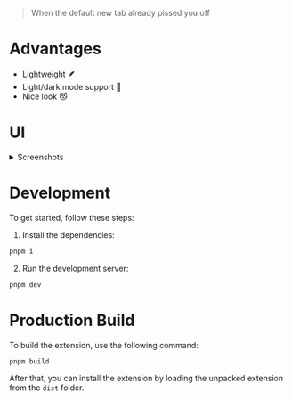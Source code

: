 > When the default new tab already pissed you off

# Advantages

- Lightweight 🪶
- Light/dark mode support 💅
- Nice look 😻

# UI
<details>
  <summary>Screenshots</summary>

  #### Light mode
  ![Light mode](https://user-images.githubusercontent.com/4437249/172926328-1e98d455-bf6f-4462-ae62-49b9cf75e79e.png)

  #### Dark mode
  ![Dark mode](https://user-images.githubusercontent.com/4437249/172926315-99c183db-6c27-4c0b-9307-4af809f3c538.png)
</details>

# Development

To get started, follow these steps:

1. Install the dependencies:
```bash
pnpm i
```

2. Run the development server:
```bash
pnpm dev
```

# Production Build

To build the extension, use the following command:

```bash
pnpm build
```

After that, you can install the extension by loading the unpacked extension from the `dist` folder.
